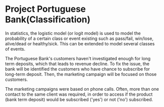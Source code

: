 # Project Portuguese Bank(Classification)

  In statistics, the logistic model (or logit model) is used to model the probability of a certain class or event existing such as pass/fail, win/lose, alive/dead or healthy/sick. This can be extended to model several classes of events.

  The Portuguese Bank's customers haven't investigated enough for long term deposits, which that leads to revenue decline. To fix the issue, the bank will be identified the customers who have chance to subscribe for long-term deposit. Then, the marketing campaign will be focused on those customers.
  
  The marketing campaigns were based on phone calls. Often, more than one contact to the same client was required, in order to access if the product (bank term deposit) would be subscribed ('yes') or not ('no') subscribed.

